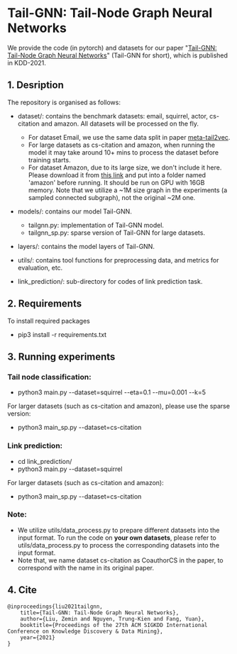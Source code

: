 
# Tail-GNN: Tail-Node Graph Neural Networks 
We provide the code (in pytorch) and datasets for our paper "[Tail-GNN: Tail-Node Graph Neural Networks](https://zemin-liu.github.io/papers/Tail-GNN-KDD-21.pdf)" (Tail-GNN for short), which is published in KDD-2021.


## 1. Desription
The repository is organised as follows:

* dataset/: contains the benchmark datasets: email, squirrel, actor, cs-citation and amazon. All datasets will be processed on the fly. 
  * For dataset Email, we use the same data split in paper [meta-tail2vec](https://github.com/shuaiOKshuai/meta-tail2vec). 
  * For large datasets as cs-citation and amazon, when running the model it may take around 10+ mins to process the dataset before training starts. 
  * For dataset Amazon, due to its large size, we don't include it here. Please download it from [this link](https://github.com/pyyush/GraphML) and put into a folder named 'amazon' before running. It should be run on GPU with 16GB memory. Note that we utilize a ~1M size graph in the experiments (a sampled connected subgraph), not the original ~2M one.

* models/: contains our model Tail-GNN.
  * tailgnn.py: implementation of Tail-GNN model.
  * tailgnn_sp.py: sparse version of Tail-GNN for large datasets.

* layers/: contains the model layers of Tail-GNN.  
* utils/: contains tool functions for preprocessing data, and metrics for evaluation, etc.
* link_prediction/: sub-directory for codes of link prediction task.
  

## 2. Requirements
To install required packages
- pip3 install -r requirements.txt

## 3. Running experiments

### Tail node classification:
- python3 main.py --dataset=squirrel --eta=0.1 --mu=0.001 --k=5
  
For larger datasets (such as cs-citation and amazon), please use the sparse version:
- python3 main_sp.py --dataset=cs-citation


### Link prediction:
- cd link_prediction/
- python3 main.py --dataset=squirrel 

For larger datasets (such as cs-citation and amazon):
- python3 main_sp.py --dataset=cs-citation


### Note:
- We utilize utils/data_process.py to prepare different datasets into the input format. To run the code on **your own datasets**, please refer to utils/data_process.py to process the corresponding datasets into the input format.
- Note that, we name dataset cs-citation as CoauthorCS in the paper, to correspond with the name in its original paper.

## 4. Cite

	@inproceedings{liu2021tailgnn,
		title={Tail-GNN: Tail-Node Graph Neural Networks},
		author={Liu, Zemin and Nguyen, Trung-Kien and Fang, Yuan},
		booktitle={Proceedings of the 27th ACM SIGKDD International Conference on Knowledge Discovery & Data Mining},
		year={2021}
	}
